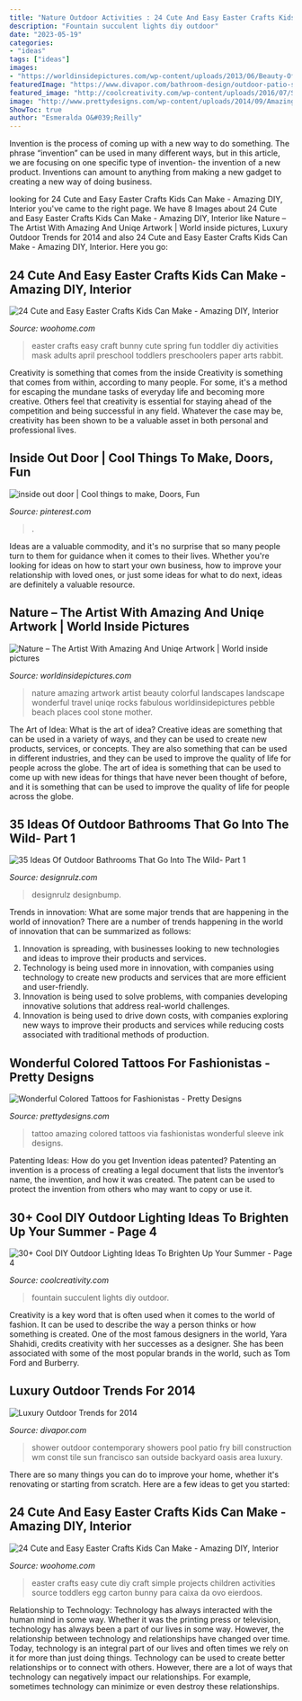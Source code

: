 ```yaml
---
title: "Nature Outdoor Activities : 24 Cute And Easy Easter Crafts Kids Can Make"
description: "Fountain succulent lights diy outdoor"
date: "2023-05-19"
categories:
- "ideas"
tags: ["ideas"]
images:
- "https://worldinsidepictures.com/wp-content/uploads/2013/06/Beauty-Of-Nature.jpg"
featuredImage: "https://www.divapor.com/bathroom-design/outdoor-patio-shower.jpg"
featured_image: "http://coolcreativity.com/wp-content/uploads/2016/07/Succulent-Fountain-Lights.jpg"
image: "http://www.prettydesigns.com/wp-content/uploads/2014/09/Amazing-Colored-Tattoo-for-Men.jpg"
ShowToc: true
author: "Esmeralda O&#039;Reilly"
---
```



Invention is the process of coming up with a new way to do something. The phrase “invention” can be used in many different ways, but in this article, we are focusing on one specific type of invention- the invention of a new product. Inventions can amount to anything from making a new gadget to creating a new way of doing business.

	

		
looking for 24 Cute and Easy Easter Crafts Kids Can Make - Amazing DIY, Interior you've came to the right page. We have 8 Images about 24 Cute and Easy Easter Crafts Kids Can Make - Amazing DIY, Interior like Nature – The Artist With Amazing And Uniqe Artwork | World inside pictures, Luxury Outdoor Trends for 2014 and also 24 Cute and Easy Easter Crafts Kids Can Make - Amazing DIY, Interior. Here you go:
		
    
## 24 Cute And Easy Easter Crafts Kids Can Make - Amazing DIY, Interior

<img loading=lazy src="http://www.woohome.com/wp-content/uploads/2014/04/Easter-Crafts-for-Kids-7.jpg" onerror="this.onerror=null;this.src='https://tse1.mm.bing.net/th?id=OIP.kRY8IV7Ds53ND63zSPrWmgHaJ6&amp;pid=15.1';" alt="24 Cute and Easy Easter Crafts Kids Can Make - Amazing DIY, Interior">

_Source: woohome.com_

>easter crafts easy craft bunny cute spring fun toddler diy activities mask adults april preschool toddlers preschoolers paper arts rabbit. 

	

Creativity is something that comes from the inside
Creativity is something that comes from within, according to many people. For some, it's a method for escaping the mundane tasks of everyday life and becoming more creative. Others feel that creativity is essential for staying ahead of the competition and being successful in any field. Whatever the case may be, creativity has been shown to be a valuable asset in both personal and professional lives.

    
## Inside Out Door | Cool Things To Make, Doors, Fun

<img loading=lazy src="https://i.pinimg.com/736x/02/ed/ff/02edff64550a22b7b111a0bf4636c6ef--inside-out.jpg" onerror="this.onerror=null;this.src='https://tse4.mm.bing.net/th?id=OIP.36ifSSmC5X9L8jNEBBRTzAHaJ3&amp;pid=15.1';" alt="inside out door | Cool things to make, Doors, Fun">

_Source: pinterest.com_

>. 

	

Ideas are a valuable commodity, and it's no surprise that so many people turn to them for guidance when it comes to their lives. Whether you're looking for ideas on how to start your own business, how to improve your relationship with loved ones, or just some ideas for what to do next, ideas are definitely a valuable resource.

    
## Nature – The Artist With Amazing And Uniqe Artwork | World Inside Pictures

<img loading=lazy src="https://worldinsidepictures.com/wp-content/uploads/2013/06/Beauty-Of-Nature.jpg" onerror="this.onerror=null;this.src='https://tse1.mm.bing.net/th?id=OIP.7n_iANyClouXiCr_5MpDYQHaLC&amp;pid=15.1';" alt="Nature – The Artist With Amazing And Uniqe Artwork | World inside pictures">

_Source: worldinsidepictures.com_

>nature amazing artwork artist beauty colorful landscapes landscape wonderful travel uniqe rocks fabulous worldinsidepictures pebble beach places cool stone mother. 

	

The Art of Idea: What is the art of idea?
Creative ideas are something that can be used in a variety of ways, and they can be used to create new products, services, or concepts. They are also something that can be used in different industries, and they can be used to improve the quality of life for people across the globe. The art of idea is something that can be used to come up with new ideas for things that have never been thought of before, and it is something that can be used to improve the quality of life for people across the globe.

    
## 35 Ideas Of Outdoor Bathrooms That Go Into The Wild- Part 1

<img loading=lazy src="https://cdn.designrulz.com/wp-content/uploads/2014/07/outdoor-bathroom-designrulz-28.jpg" onerror="this.onerror=null;this.src='https://tse1.mm.bing.net/th?id=OIP.d5DgHJUUd3ORZoMOanqtaAHaJ4&amp;pid=15.1';" alt="35 Ideas Of Outdoor Bathrooms That Go Into The Wild- Part 1">

_Source: designrulz.com_

>designrulz designbump. 

	

Trends in innovation: What are some major trends that are happening in the world of innovation?
There are a number of trends happening in the world of innovation that can be summarized as follows: 
1. Innovation is spreading, with businesses looking to new technologies and ideas to improve their products and services. 
2. Technology is being used more in innovation, with companies using technology to create new products and services that are more efficient and user-friendly. 
3. Innovation is being used to solve problems, with companies developing innovative solutions that address real-world challenges. 
4. Innovation is being used to drive down costs, with companies exploring new ways to improve their products and services while reducing costs associated with traditional methods of production.

    
## Wonderful Colored Tattoos For Fashionistas - Pretty Designs

<img loading=lazy src="http://www.prettydesigns.com/wp-content/uploads/2014/09/Amazing-Colored-Tattoo-for-Men.jpg" onerror="this.onerror=null;this.src='https://tse4.mm.bing.net/th?id=OIP.ZZtABqboai9zkmCt3_UYDwHaNO&amp;pid=15.1';" alt="Wonderful Colored Tattoos for Fashionistas - Pretty Designs">

_Source: prettydesigns.com_

>tattoo amazing colored tattoos via fashionistas wonderful sleeve ink designs. 

	

Patenting Ideas: How do you get Invention ideas patented?
Patenting an invention is a process of creating a legal document that lists the inventor’s name, the invention, and how it was created. The patent can be used to protect the invention from others who may want to copy or use it.

    
## 30+ Cool DIY Outdoor Lighting Ideas To Brighten Up Your Summer - Page 4

<img loading=lazy src="http://coolcreativity.com/wp-content/uploads/2016/07/Succulent-Fountain-Lights.jpg" onerror="this.onerror=null;this.src='https://tse1.mm.bing.net/th?id=OIP.mjHLi4mvGUx7ZCN2pfKg0gHaLH&amp;pid=15.1';" alt="30+ Cool DIY Outdoor Lighting Ideas To Brighten Up Your Summer - Page 4">

_Source: coolcreativity.com_

>fountain succulent lights diy outdoor. 

	

Creativity is a key word that is often used when it comes to the world of fashion. It can be used to describe the way a person thinks or how something is created. One of the most famous designers in the world, Yara Shahidi, credits creativity with her successes as a designer. She has been associated with some of the most popular brands in the world, such as Tom Ford and Burberry.

    
## Luxury Outdoor Trends For 2014

<img loading=lazy src="https://www.divapor.com/bathroom-design/outdoor-patio-shower.jpg" onerror="this.onerror=null;this.src='https://tse3.mm.bing.net/th?id=OIP.lJLVTumgk3qJ5MZDGTJ4TwHaLJ&amp;pid=15.1';" alt="Luxury Outdoor Trends for 2014">

_Source: divapor.com_

>shower outdoor contemporary showers pool patio fry bill construction wm const tile sun francisco san outside backyard oasis area luxury. 

	

There are so many things you can do to improve your home, whether it's renovating or starting from scratch. Here are a few ideas to get you started:

    
## 24 Cute And Easy Easter Crafts Kids Can Make - Amazing DIY, Interior

<img loading=lazy src="http://www.woohome.com/wp-content/uploads/2014/04/Easter-Crafts-for-Kids-13.jpg" onerror="this.onerror=null;this.src='https://tse4.mm.bing.net/th?id=OIP.yXZUr71uCjzuAEkAQDiawQHaOH&amp;pid=15.1';" alt="24 Cute and Easy Easter Crafts Kids Can Make - Amazing DIY, Interior">

_Source: woohome.com_

>easter crafts easy cute diy craft simple projects children activities source toddlers egg carton bunny para caixa da ovo eierdoos. 

	

Relationship to Technology:
Technology has always interacted with the human mind in some way. Whether it was the printing press or television, technology has always been a part of our lives in some way. However, the relationship between technology and relationships have changed over time. 
Today, technology is an integral part of our lives and often times we rely on it for more than just doing things. Technology can be used to create better relationships or to connect with others. However, there are a lot of ways that technology can negatively impact our relationships. For example, sometimes technology can minimize or even destroy these relationships.

